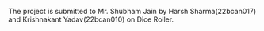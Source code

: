 The project is submitted to Mr. Shubham Jain by Harsh Sharma(22bcan017) and Krishnakant Yadav(22bcan010) on Dice Roller.
